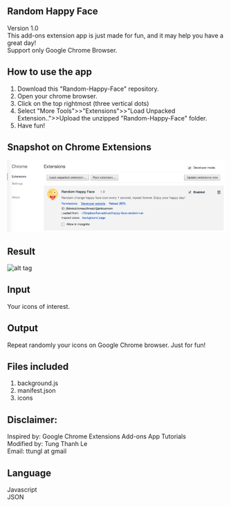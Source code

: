 ## Random Happy Face
Version 1.0 </br>
This add-ons extension app is just made for fun, and it may help you have a great day! </br>
Support only Google Chrome Browser.</br>

## How to use the app
1. Download this "Random-Happy-Face" repository.
2. Open your chrome browser.
3. Click on the top rightmost (three vertical dots)
4. Select "More Tools">>"Extensions">>"Load Unpacked Extension..">>Upload the unzipped "Random-Happy-Face" folder.
5. Have fun!

## Snapshot on Chrome Extensions
![alt tag](https://github.com/ttungl/Random-Happy-Face/blob/master/random-happy-face/results/random_happy_face.png?raw=true)

## Result
![alt tag](https://github.com/ttungl/Random-Happy-Face/blob/master/random-happy-face/results/random-happy-face.gif?raw=true)

## Input
Your icons of interest.<br/>
## Output
Repeat randomly your icons on Google Chrome browser. Just for fun!
## Files included
1. background.js<br/>
2. manifest.json<br/>
3. icons</br>

## Disclaimer:
Inspired by: Google Chrome Extensions Add-ons App Tutorials <br />
Modified by: Tung Thanh Le <br />
Email: ttungl at gmail <br />

## Language
Javascript<br />
JSON<br />
